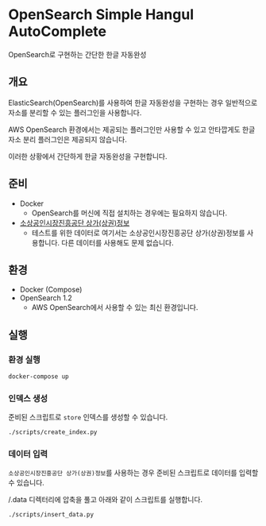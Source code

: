 # OpenSearch Simple Hangul AutoComplete

OpenSearch로 구현하는 간단한 한글 자동완성

## 개요

ElasticSearch(OpenSearch)를 사용하여 한글 자동완성을 구현하는 경우 일반적으로 자소를 분리할 수 있는 플러그인을 사용합니다.

AWS OpenSearch 환경에서는 제공되는 플러그인만 사용할 수 있고 안타깝게도 한글 자소 분리 플러그인은 제공되지 않습니다.

이러한 상황에서 간단하게 한글 자동완성을 구현합니다.

## 준비

- Docker
  - OpenSearch를 머신에 직접 설치하는 경우에는 필요하지 않습니다.
- [소상공인시장진흥공단 상가(상권)정보](https://www.data.go.kr/data/15083033/fileData.do)
  - 테스트를 위한 데이터로 여기서는 소상공인시장진흥공단 상가(상권)정보를 사용합니다. 다른 데이터를 사용해도 문제 없습니다.

## 환경

- Docker (Compose)
- OpenSearch 1.2
  - AWS OpenSearch에서 사용할 수 있는 최신 환경입니다.

## 실행

### 환경 실행

```sh
docker-compose up
```

### 인덱스 생성

준비된 스크립트로 `store` 인덱스를 생성할 수 있습니다.

```sh
./scripts/create_index.py
```

### 데이터 입력

`소상공인시장진흥공단 상가(상권)정보`를 사용하는 경우 준비된 스크립트로 데이터를 입력할 수 있습니다.

/.data 디렉터리에 압축을 풀고 아래와 같이 스크립트를 실행합니다.

```sh
./scripts/insert_data.py
```
